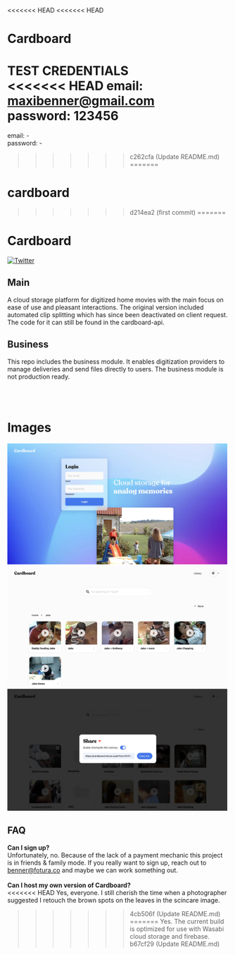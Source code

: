 <<<<<<< HEAD
<<<<<<< HEAD
# Cardboard



TEST CREDENTIALS<br>
<<<<<<< HEAD
email: maxibenner@gmail.com<br>
password: 123456
=======
email: -<br>
password: -
>>>>>>> c262cfa (Update README.md)
=======
# cardboard
>>>>>>> d214ea2 (first commit)
=======
# Cardboard

[![Twitter](https://img.shields.io/twitter/url?url=https%3A%2F%2Fgithub.com%2Fmaxibenner%2Fmerch)](https://twitter.com/intent/tweet?text=Wow:&url=https%3A%2F%2Fgithub.com%2Fmaxibenner%2Fcardboard)

## Main
A cloud storage platform for digitized home movies with the main focus on ease of use and pleasant interactions. The original version included automated clip splitting which has since been deactivated on client request. The code for it can still be found in the cardboard-api.

## Business
This repo includes the business module. It enables digitization providers to manage deliveries and send files directly to users. The business module is not production ready.
<br />
<br />
<br />
<br />
# Images
<img src="./readme_preview.jpg" width="500px">
<img src="./readme_preview_2.jpg" width="500px">
<img src="./readme_preview_3.jpg" width="500px">


## FAQ

**Can I sign up?**
<br />
Unfortunately, no. Because of the lack of a payment mechanic this project is in friends & family mode. If you really want to sign up, reach out to benner@fotura.co and maybe we can work something out.
<br />
<br />
**Can I host my own version of Cardboard?**
<br />
<<<<<<< HEAD
Yes, everyone. I still cherish the time when a photographer suggested I retouch the brown spots on the leaves in the scincare image.
>>>>>>> 4cb506f (Update README.md)
=======
Yes. The current build is optimized for use with Wasabi cloud storage and firebase.
>>>>>>> b67cf29 (Update README.md)
